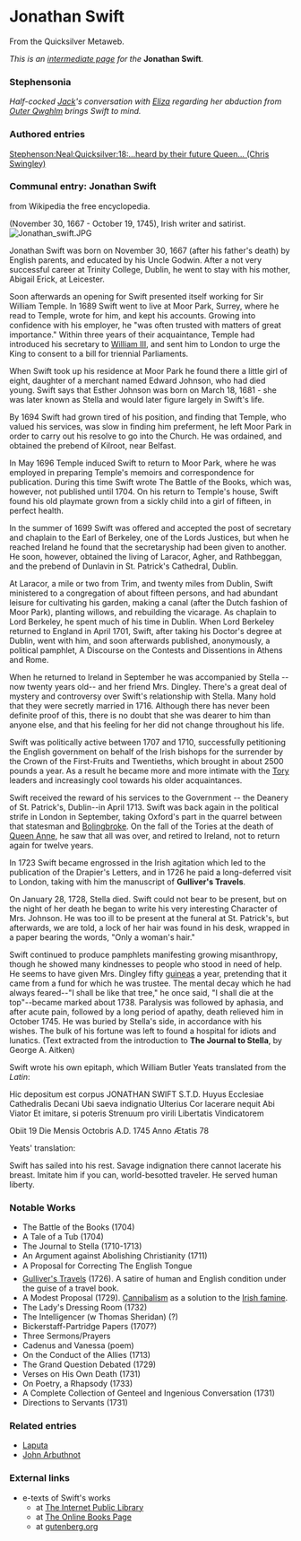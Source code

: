 
# Jonathan Swift

From the Quicksilver Metaweb.

*This is an [intermediate page](/metaweb-intermediate-page) for the*
**Jonathan Swift**.

### Stephensonia


*Half-cocked [Jack](/stephenson-neal-quicksilver-jack-shaftoe)'s conversation with [Eliza](/stephenson-neal-quicksilver-eliza) regarding her abduction from [Outer Qwghlm](/outer-qwghlm) brings Swift to mind.*

### Authored entries


[Stephenson:Neal:Quicksilver:18:...heard by their future Queen... (Chris Swingley)](/stephenson-neal-quicksilver-18-heard-by-their-future-queen-chris-swingley)

### Communal entry: Jonathan Swift


from Wikipedia the free encyclopedia.  

(November 30, 1667 - October 19, 1745), Irish writer and satirist.
![Jonathan_swift.JPG](/https://web.archive.org/web/20060725223339im_/http://en.wikipedia.org/upload/e/eb/Jonathan_swift.JPG)

Jonathan Swift was born on November 30, 1667 (after his father's death) by English parents, and educated by his Uncle Godwin. After a not very successful career at Trinity College, Dublin, he went to stay with his mother, Abigail Erick, at Leicester. 

Soon afterwards an opening for Swift presented itself working for Sir William Temple. In 1689 Swift went to live at Moor Park, Surrey, where he read to Temple, wrote for him, and kept his accounts. Growing into confidence with his employer, he "was often trusted with matters of great importance." Within three years of their acquaintance, Temple had introduced his secretary to [William III](/william-iii), and sent him to London to urge the King to consent to a bill for triennial Parliaments. 

When Swift took up his residence at Moor Park he found there a little girl of eight, daughter of a merchant named Edward Johnson, who had died young. Swift says that Esther Johnson was born on March 18, 1681 - she was later known as Stella and would later figure largely in Swift's life. 

By 1694 Swift had grown tired of his position, and finding that Temple, who valued his services, was slow in finding him preferment, he left Moor Park in order to carry out his resolve to go into the Church. He was ordained, and obtained the prebend of Kilroot, near Belfast. 

In May 1696 Temple induced Swift to return to Moor Park, where he was employed in preparing Temple's memoirs and correspondence for publication. During this time Swift wrote The Battle of the Books, which was, however, not published until 1704. On his return to Temple's house, Swift found his old playmate grown from a sickly child into a girl of fifteen, in perfect health. 

In the summer of 1699 Swift was offered and accepted the post of secretary and chaplain to the Earl of Berkeley, one of the Lords Justices, but when he reached Ireland he found that the secretaryship had been given to another. He soon, however, obtained the living of Laracor, Agher, and Rathbeggan, and the prebend of Dunlavin in St. Patrick's Cathedral, Dublin. 

At Laracor, a mile or two from Trim, and twenty miles from Dublin, Swift ministered to a congregation of about fifteen persons, and had abundant leisure for cultivating his garden, making a canal (after the Dutch fashion of Moor Park), planting willows, and rebuilding the vicarage. As chaplain to Lord Berkeley, he spent much of his time in Dublin. When Lord Berkeley returned to England in April 1701, Swift, after taking his Doctor's degree at Dublin, went with him, and soon afterwards published, anonymously, a political pamphlet, A Discourse on the Contests and Dissentions in Athens and Rome. 

When he returned to Ireland in September he was accompanied by Stella --now twenty years old-- and her friend Mrs. Dingley. There's a great deal of mystery and controversy over Swift's relationship with Stella. Many hold that they were secretly married in 1716. Although there has never been definite proof of this, there is no doubt that she was dearer to him than anyone else, and that his feeling for her did not change throughout his life. 

Swift was politically active between 1707 and 1710, successfully petitioning the English government on behalf of the Irish bishops for the surrender by the Crown of the First-Fruits and Twentieths, which brought in about 2500 pounds a year. As a result he became more and more intimate with the [Tory](/tory) leaders and increasingly cool towards his older acquaintances. 

Swift received the reward of his services to the Government -- the Deanery of St. Patrick's, Dublin--in April 1713. Swift was back again in the political strife in London in September, taking Oxford's part in the quarrel between that statesman and [Bolingbroke](/bolingbroke). On the fall of the Tories at the death of [Queen Anne](/queen-anne), he saw that all was over, and retired to Ireland, not to return again for twelve years. 

In 1723 Swift became engrossed in the Irish agitation which led to the publication of the Drapier's Letters, and in 1726 he paid a long-deferred visit to London, taking with him the manuscript of **Gulliver's Travels**. 

On January 28, 1728, Stella died. Swift could not bear to be present, but on the night of her death he began to write his very interesting Character of Mrs. Johnson. He was too ill to be present at the funeral at St. Patrick's, but afterwards, we are told, a lock of her hair was found in his desk, wrapped in a paper bearing the words, "Only a woman's hair." 

Swift continued to produce pamphlets manifesting growing misanthropy, though he showed many kindnesses to people who stood in need of help. He seems to have given Mrs. Dingley fifty [guineas](/guinea) a year, pretending that it came from a fund for which he was trustee. The mental decay which he had always feared--"I shall be like that tree," he once said, "I shall die at the top"--became marked about 1738. Paralysis was followed by aphasia, and after acute pain, followed by a long period of apathy, death relieved him in October 1745. He was buried by Stella's side, in accordance with his wishes. The bulk of his fortune was left to found a hospital for idiots and lunatics. 
(Text extracted from the introduction to **The Journal to Stella**, by George A. Aitken)

Swift wrote his own epitaph, which William Butler Yeats translated from the *Latin*:

Hic depositum est corpus
JONATHAN SWIFT S.T.D.
Huyus Ecclesiae Cathedralis
Decani
Ubi saeva indignatio
Ulterius
Cor lacerare nequit
Abi Viator
Et imitare, si poteris
Strenuum pro virili
Libertatis Vindicatorem

Obiit 19 Die Mensis Octobris
A.D. 1745 Anno Ætatis 78

Yeats' translation:

Swift has sailed into his rest.
Savage indignation there
cannot lacerate his breast.
Imitate him if you can,
world-besotted traveler.
He served human liberty.

### Notable Works


* The Battle of the Books (1704)
* A Tale of a Tub (1704)
* The Journal to Stella (1710-1713)
* An Argument against Abolishing Christianity (1711)
* A Proposal for Correcting The English Tongue
* [Gulliver's Travels](/gulliver-s-travels) (1726). A satire of human and English condition under the guise of a travel book.
* A Modest Proposal (1729). [Cannibalism](/cannibalism) as a solution to the [Irish famine](/irish-famine).
* The Lady's Dressing Room (1732)
* The Intelligencer (w Thomas Sheridan) (?)
* Bickerstaff-Partridge Papers (1707?)
* Three Sermons/Prayers
* Cadenus and Vanessa (poem)
* On the Conduct of the Allies (1713)
* The Grand Question Debated (1729)
* Verses on His Own Death (1731)
* On Poetry, a Rhapsody (1733)
* A Complete Collection of Genteel and Ingenious Conversation (1731)
* Directions to Servants (1731)


### Related entries


* [Laputa](/laputa)
* [John Arbuthnot](/john-arbuthnot)


### External links


* e-texts of Swift's works
	+ at [The Internet Public Library](/http-readroom-ipl-org-cgi-i-ipl-ipl-books-idx-pl-rgn-in-author-q1-jonathan-swift)
	+ at [The Online Books Page](/http-onlinebooks-library-upenn-edu-webbin-book-search-amode-start-author-swift-jonathan)
	+ at [gutenberg.org](/http-www-gutenberg-org-index-by-author-sw0-html)
